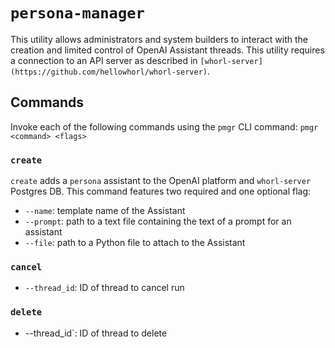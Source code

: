 # `persona-manager`

This utility allows administrators and system builders to interact with the creation and
limited control of OpenAI Assistant threads. This utility requires a connection to an API
server as described in `[whorl-server](https://github.com/hellowhorl/whorl-server)`.

## Commands

Invoke each of the following commands using the `pmgr` CLI command:
```pmgr <command> <flags>```

### `create`

`create` adds a `persona` assistant to the OpenAI platform and `whorl-server` Postgres DB.
This command features two required and one optional flag:

* `--name`: template name of the Assistant
* `--prompt`: path to a text file containing the text of a prompt for an assistant
* `--file`: path to a Python file to attach to the Assistant

### `cancel`

* `--thread_id`: ID of thread to cancel run

### `delete`

* --thread_id`: ID of thread to delete
